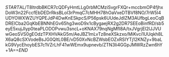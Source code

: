 $START$AL/T8ltrdbBKCR7cQDFyHmtLLg0rbMCMziSvgrFXQr+mccbmOP4fjhxDoW3n22FccfEbDEDrRksBLoI3rPmqC7cMHH78hOaVxeDTBVf8NO/7rW5I4UDYOWXWZUYQPEJdP4DwKnESkpcS/P56psk6UUdeJdIZM3AUfbgLeoCqBDRElCba2GqKbEBNNhEGv65hg3woD9x1cBygaejRX2g2DR7SEEoBinfRD/sb5eyE5xujJIyp0teaPLODOPvwu3sncL+oKNAX79nqNgMfI8A/txJVgrjEl2lJJVUwGeoSVS0gEOdzTPXHVAkG5m/AeJBZ1mLvTz8neXSkzxo/MiKvci1UUqkh8LX6aQ8cSXVodeBsJG0QltL0BE/vD50XvNcBZWsbEOZxRSIYTj12KNZy+9baLkG9VycEhoybES7c1VZrLhF41wWEmx9upnevb/ZTN3Ii4GGpJMWRzZwn6hY+1A==$END$